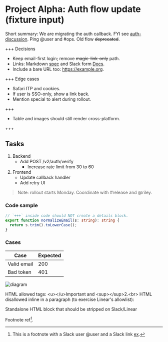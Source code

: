 # Project Alpha: Auth flow update (fixture input)

Short summary: We are migrating the auth callback. FYI  see [auth-discussion](https://charlie-labs.slack.com/archives/C12345/p1726800000000). Ping @user and #ops. Old flow ~~deprecated~~.

+++ Decisions

- Keep email-first login; remove ~~magic-link-only~~ path.
- Links: Markdown [spec](https://spec.commonmark.org) and Slack form [Docs](https://example.com).
- Include a bare URL too: <https://example.org>.

+++ Edge cases

- Safari ITP and cookies.
- If user is SSO-only, show a link back.
- Mention special  to alert during rollout.

+++

- Table and images should still render cross-platform.

+++

## Tasks

1. Backend
   - Add POST /v2/auth/verify
     - Increase rate limit from 30 to 60
2. Frontend
   - Update callback handler
   - Add retry UI

> Note: rollout starts Monday. Coordinate with #release and @riley.

### Code sample

```ts
// `+++` inside code should NOT create a details block.
export function normalizeEmail(s: string): string {
  return s.trim().toLowerCase();
}
```

### Cases

| Case        | Expected |
| ----------- | -------- |
| Valid email | 200      |
| Bad token   | 401      |

![diagram](https://example.com/flow.png)

HTML allowed tags: \<u>\</u>Important and \<sup>\</sup>2.\<br>
HTML disallowed inline in a paragraph (to exercise Linear's allowlist):&#x20;

Standalone HTML block that should be stripped on Slack/Linear

Footnote ref[^1].

[^1]: This is a footnote with a Slack user @user and a Slack link [ex](https://ex.com).

